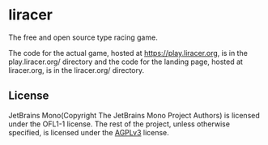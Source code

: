 # liracer
The free and open source type racing game.

The code for the actual game, hosted at https://play.liracer.org, is in the play.liracer.org/ directory and the code for the landing page, hosted at liracer.org, is in the liracer.org/ directory.

## License
JetBrains Mono(Copyright The JetBrains Mono Project Authors) is licensed under the OFL1-1 license. The rest of the project, unless otherwise specified, is licensed under the [AGPLv3](https://www.gnu.org/licenses/agpl-3.0.html) license.

